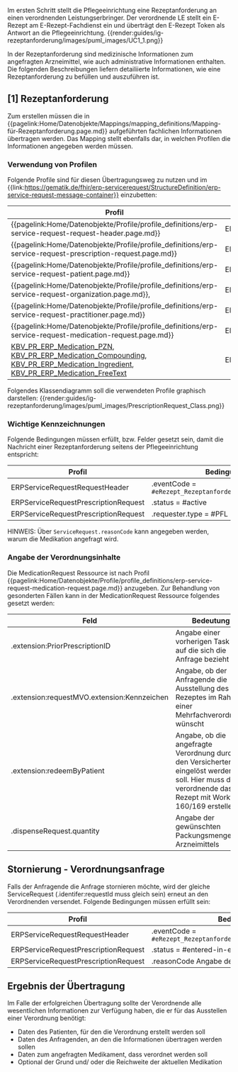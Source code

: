Im ersten Schritt stellt die Pflegeeinrichtung eine Rezeptanforderung an einen verordnenden Leistungserbringer. Der verordnende LE stellt ein E-Rezept am E-Rezept-Fachdienst ein und überträgt den E-Rezept Token als Antwort an die Pflegeeinrichtung.
{{render:guides/ig-rezeptanforderung/images/puml_images/UC1_1.png}}

In der Rezeptanforderung sind medizinische Informationen zum angefragten Arzneimittel, wie auch administrative Informationen enthalten.
Die folgenden Beschreibungen liefern detailiierte Informationen, wie eine Rezeptanforderung zu befüllen und auszuführen ist.

## [1] Rezeptanforderung

Zum erstellen müssen die in {{pagelink:Home/Datenobjekte/Mappings/mapping_definitions/Mapping-für-Rezeptanforderung.page.md}} aufgeführten fachlichen Informationen übertragen werden. Das Mapping stellt ebenfalls dar, in welchen Profilen die Informationen angegeben werden müssen.

### Verwendung von Profilen

Folgende Profile sind für diesen Übertragungsweg zu nutzen und im {{link:https://gematik.de/fhir/erp-servicerequest/StructureDefinition/erp-service-request-message-container}} einzubetten:

|Profil|Referenziert in|Optional|
|---|---|---|
|{{pagelink:Home/Datenobjekte/Profile/profile_definitions/erp-service-request-request-header.page.md}}|ERPServiceRequestMessageContainer.entry[0]||
|{{pagelink:Home/Datenobjekte/Profile/profile_definitions/erp-service-request-prescription-request.page.md}}|ERPServiceRequestRequestHeader.focus||
|{{pagelink:Home/Datenobjekte/Profile/profile_definitions/erp-service-request-patient.page.md}}|ERPServiceRequestPrescriptionRequest.subject||
|{{pagelink:Home/Datenobjekte/Profile/profile_definitions/erp-service-request-organization.page.md}}, |ERPServiceRequestPrescriptionRequest.requester||
|{{pagelink:Home/Datenobjekte/Profile/profile_definitions/erp-service-request-practitioner.page.md}} |ERPServiceRequestPrescriptionRequest.performer|x|
|{{pagelink:Home/Datenobjekte/Profile/profile_definitions/erp-service-request-medication-request.page.md}}|ERPServiceRequestPrescriptionRequest.basedOn||
|[KBV_PR_ERP_Medication_PZN](https://simplifier.net/erezept/kbvprerpmedicationpzn), [KBV_PR_ERP_Medication_Compounding](https://simplifier.net/erezept/kbvprerpmedicationcompounding), [KBV_PR_ERP_Medication_Ingredient](https://simplifier.net/erezept/kbvprerpmedicationingredient), [KBV_PR_ERP_Medication_FreeText](https://simplifier.net/erezept/kbvprerpmedicationfreetext)|ERPServiceRequestMedicationRequest.medication[x]||


Folgendes Klassendiagramm soll die verwendeten Profile graphisch darstellen:
{{render:guides/ig-rezeptanforderung/images/puml_images/PrescriptionRequest_Class.png}}

### Wichtige Kennzeichnungen

Folgende Bedingungen müssen erfüllt, bzw. Felder gesetzt sein, damit die Nachricht einer Rezeptanforderung seitens der Pflegeeinrichtung entspricht:

|Profil|Bedingung|
|---|---|
|ERPServiceRequestRequestHeader|.eventCode = `#eRezept_Rezeptanforderung;Rezeptanfrage`|
|ERPServiceRequestPrescriptionRequest|.status = #active|
|ERPServiceRequestPrescriptionRequest|.requester.type = #PFL |

HINWEIS: Über `ServiceRequest.reasonCode` kann angegeben werden, warum die Medikation angefragt wird.

### Angabe der Verordnungsinhalte

Die MedicationRequest Ressource ist nach Profil {{pagelink:Home/Datenobjekte/Profile/profile_definitions/erp-service-request-medication-request.page.md}} anzugeben.
Zur Behandlung von gesonderten Fällen kann in der MedicationRequest Ressource folgendes gesetzt werden: 

|Feld|Bedeutung|
|---|---|
|.extension:PriorPrescriptionID|Angabe einer vorherigen Task ID auf die sich die Anfrage bezieht|
|.extension:requestMVO.extension:Kennzeichen|Angabe, ob der Anfragende die Ausstellung des E-Rezeptes im Rahmen einer Mehrfachverordnung wünscht|
|.extension:redeemByPatient|Angabe, ob die angefragte Verordnung durch den Versicherten eingelöst werden soll. Hier muss der verordnende das E-Rezept mit Workflow 160/169 erstellen.|
|.dispenseRequest.quantity|Angabe der gewünschten Packungsmenge des Arzneimittels|

## Stornierung - Verordnungsanfrage

Falls der Anfragende die Anfrage stornieren möchte, wird der gleiche ServiceRequest (.identifer:requestId muss gleich sein) erneut an den Verordnenden versendet. Folgende Bedingungen müssen erfüllt sein:

|Profil|Bedingung|
|---|---|
|ERPServiceRequestRequestHeader|.eventCode = `#eRezept_Rezeptanforderung;Rezeptanfrage_Storno`|
|ERPServiceRequestPrescriptionRequest|.status = #entered-in-error |
|ERPServiceRequestPrescriptionRequest|.reasonCode Angabe des Stornierungsgrund |

## Ergebnis der Übertragung

Im Falle der erfolgreichen Übertragung sollte der Verordnende alle wesentlichen Informationen zur Verfügung haben, die er für das Ausstellen einer Verordnung benötigt:

* Daten des Patienten, für den die Verordnung erstellt werden soll
* Daten des Anfragenden, an den die Informationen übertragen werden sollen
* Daten zum angefragten Medikament, dass verordnet werden soll
* Optional der Grund und/ oder die Reichweite der aktuellen Medikation
